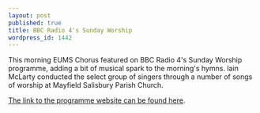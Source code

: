 ```yaml
---
layout: post
published: true
title: BBC Radio 4's Sunday Worship
wordpress_id: 1442
---
```


This morning EUMS Chorus featured on BBC Radio 4's Sunday Worship programme, adding a bit of musical spark to the morning's hymns. Iain McLarty conducted the select group of singers through a number of songs of worship at Mayfield Salisbury Parish Church.

<a title="BBC Radio 4 Programmes" href="http://www.bbc.co.uk/programmes/b017lbd5#synopsis">The link to the programme website can be found here</a>.
